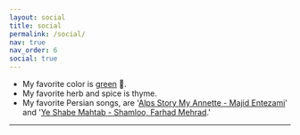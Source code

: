 ```yaml
---
layout: social
title: social
permalink: /social/
nav: true
nav_order: 6
social: true
---
```

- My favorite color is [green](./assets/img/green.png) 🌿.
- My favorite herb and spice is thyme.
- My favorite Persian songs, are '[Alps Story My Annette - Majid Entezami](https://soundcloud.com/arthavahisht/alps-story-my-annette-majid-entezami)' and '[Ye Shabe Mahtab - Shamloo, Farhad Mehrad](https://soundcloud.com/aida-m/ye-shab-mahtab-farhad).'

---
